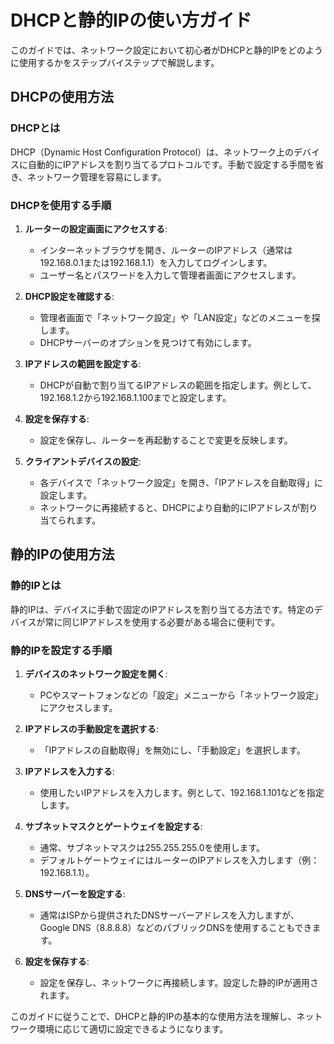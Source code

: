 # DHCPと静的IPの使い方ガイド

このガイドでは、ネットワーク設定において初心者がDHCPと静的IPをどのように使用するかをステップバイステップで解説します。

## DHCPの使用方法

### DHCPとは
DHCP（Dynamic Host Configuration Protocol）は、ネットワーク上のデバイスに自動的にIPアドレスを割り当てるプロトコルです。手動で設定する手間を省き、ネットワーク管理を容易にします。

### DHCPを使用する手順

1. **ルーターの設定画面にアクセスする**:
   - インターネットブラウザを開き、ルーターのIPアドレス（通常は192.168.0.1または192.168.1.1）を入力してログインします。
   - ユーザー名とパスワードを入力して管理者画面にアクセスします。

2. **DHCP設定を確認する**:
   - 管理者画面で「ネットワーク設定」や「LAN設定」などのメニューを探します。
   - DHCPサーバーのオプションを見つけて有効にします。

3. **IPアドレスの範囲を設定する**:
   - DHCPが自動で割り当てるIPアドレスの範囲を指定します。例として、192.168.1.2から192.168.1.100までと設定します。

4. **設定を保存する**:
   - 設定を保存し、ルーターを再起動することで変更を反映します。

5. **クライアントデバイスの設定**:
   - 各デバイスで「ネットワーク設定」を開き、「IPアドレスを自動取得」に設定します。
   - ネットワークに再接続すると、DHCPにより自動的にIPアドレスが割り当てられます。

## 静的IPの使用方法

### 静的IPとは
静的IPは、デバイスに手動で固定のIPアドレスを割り当てる方法です。特定のデバイスが常に同じIPアドレスを使用する必要がある場合に便利です。

### 静的IPを設定する手順

1. **デバイスのネットワーク設定を開く**:
   - PCやスマートフォンなどの「設定」メニューから「ネットワーク設定」にアクセスします。

2. **IPアドレスの手動設定を選択する**:
   - 「IPアドレスの自動取得」を無効にし、「手動設定」を選択します。

3. **IPアドレスを入力する**:
   - 使用したいIPアドレスを入力します。例として、192.168.1.101などを指定します。

4. **サブネットマスクとゲートウェイを設定する**:
   - 通常、サブネットマスクは255.255.255.0を使用します。
   - デフォルトゲートウェイにはルーターのIPアドレスを入力します（例：192.168.1.1）。

5. **DNSサーバーを設定する**:
   - 通常はISPから提供されたDNSサーバーアドレスを入力しますが、Google DNS（8.8.8.8）などのパブリックDNSを使用することもできます。

6. **設定を保存する**:
   - 設定を保存し、ネットワークに再接続します。設定した静的IPが適用されます。

このガイドに従うことで、DHCPと静的IPの基本的な使用方法を理解し、ネットワーク環境に応じて適切に設定できるようになります。